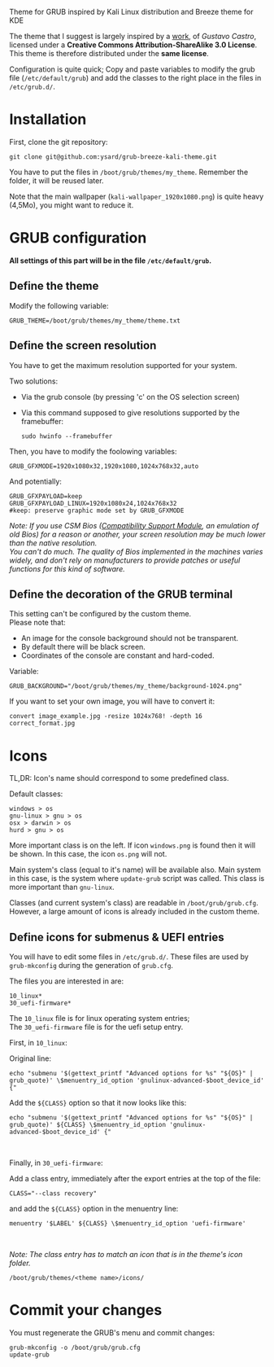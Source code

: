 Theme for GRUB inspired by Kali Linux distribution and Breeze theme for KDE


The theme that I suggest is largely inspired by a [work](https://github.com/gustawho/grub2-theme-breeze),
of *Gustavo Castro*, licensed under a **Creative Commons Attribution-ShareAlike 3.0 License**.
This theme is therefore distributed under the **same license**.

Configuration is quite quick; Copy and paste variables to modify the grub file (`/etc/default/grub`) 
and add the classes to the right place in the files in `/etc/grub.d/`.


# Installation

First, clone the git repository:

    git clone git@github.com:ysard/grub-breeze-kali-theme.git

You have to put the files in `/boot/grub/themes/my_theme`.
Remember the folder, it will be reused later.

Note that the main wallpaper (`kali-wallpaper_1920x1080.png`) is quite heavy (4,5Mo),
you might want to reduce it.


# GRUB configuration

**All settings of this part will be in the file `/etc/default/grub`.**

## Define the theme

Modify the following variable:

    GRUB_THEME=/boot/grub/themes/my_theme/theme.txt

    
## Define the screen resolution

You have to get the maximum resolution supported for your system.

Two solutions:

* Via the grub console (by pressing 'c' on the OS selection screen)
* Via this command supposed to give resolutions supported by the framebuffer:

    `sudo hwinfo --framebuffer`
    
    
Then, you have to modify the foolowing variables:

    GRUB_GFXMODE=1920x1080x32,1920x1080,1024x768x32,auto

And potentially:

    GRUB_GFXPAYLOAD=keep
    GRUB_GFXPAYLOAD_LINUX=1920x1080x24,1024x768x32
    #keep: preserve graphic mode set by GRUB_GFXMODE

*Note: If you use CSM Bios ([Compatibility Support Module](https://en.wikipedia.org/wiki/Unified_Extensible_Firmware_Interface#CSM_booting), an emulation of old Bios) 
for a reason or another, your screen resolution may be much lower than the native resolution.  
You can't do much. The quality of Bios implemented in the machines 
varies widely, and don't rely on manufacturers to provide patches or useful functions for this kind of software.*



## Define the decoration of the GRUB terminal

This setting can't be configured by the custom theme.  
Please note that:

* An image for the console background should not be transparent.
* By default there will be black screen.
* Coordinates of the console are constant and hard-coded.

Variable:

    GRUB_BACKGROUND="/boot/grub/themes/my_theme/background-1024.png"


If you want to set your own image, you will have to convert it:

    convert image_example.jpg -resize 1024x768! -depth 16 correct_format.jpg


# Icons

TL,DR: Icon's name should correspond to some predefined class.

Default classes:

    windows > os
    gnu-linux > gnu > os
    osx > darwin > os
    hurd > gnu > os

More important class is on the left. If icon `windows.png` is found then it will be shown.
In this case, the icon `os.png` will not.

Main system's class (equal to it's name) will be available also.
Main system in this case, is the system where `update-grub` script was called.
This class is more important than `gnu-linux`.

Classes (and current system's class) are readable in `/boot/grub/grub.cfg`.
However, a large amount of icons is already included in the custom theme.


## Define icons for submenus & UEFI entries

You will have to edit some files in `/etc/grub.d/`. 
These files are used by `grub-mkconfig` during the generation of `grub.cfg`.

The files you are interested in are:

    10_linux*
    30_uefi-firmware*

The `10_linux` file is for linux operating system entries;  
The `30_uefi-firmware` file is for the uefi setup entry.

First, in `10_linux`:

Original line:

    echo "submenu '$(gettext_printf "Advanced options for %s" "${OS}" | grub_quote)' \$menuentry_id_option 'gnulinux-advanced-$boot_device_id' {"
    
Add the `${CLASS}` option so that it now looks like this:

    echo "submenu '$(gettext_printf "Advanced options for %s" "${OS}" | grub_quote)' ${CLASS} \$menuentry_id_option 'gnulinux-advanced-$boot_device_id' {"

<br>
    
Finally, in `30_uefi-firmware`:

Add a class entry, immediately after the export entries at the top of the file:

    CLASS="--class recovery"

and add the `${CLASS}` option in the menuentry line:

    menuentry '$LABEL' ${CLASS} \$menuentry_id_option 'uefi-firmware'

<br>

*Note:
The class entry has to match an icon that is in the theme's icon folder.*

    /boot/grub/themes/<theme name>/icons/




# Commit your changes

You must regenerate the GRUB's menu and commit changes:

    grub-mkconfig -o /boot/grub/grub.cfg
    update-grub
    
